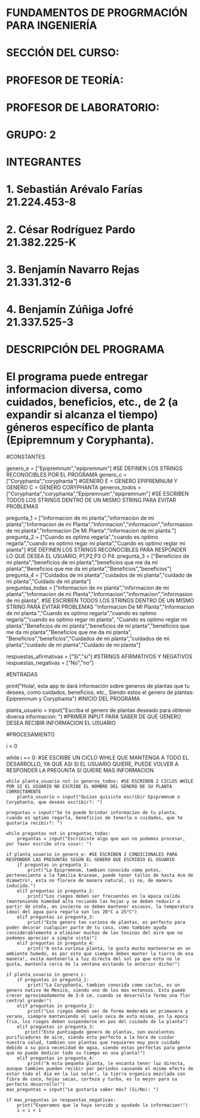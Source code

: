 # FUNDAMENTOS DE PROGRMACIÓN PARA INGENIERÍA
# SECCIÓN DEL CURSO:
# PROFESOR DE TEORÍA:
# PROFESOR DE LABORATORIO:
# GRUPO: 2
# INTEGRANTES
# 1. Sebastián Arévalo Farías 21.224.453-8
# 2. César Rodríguez Pardo 21.382.225-K
# 3. Benjamín Navarro Rejas 21.331.312-6
# 4. Benjamín Zúñiga Jofré 21.337.525-3
# DESCRIPCIÓN DEL PROGRAMA 
# El programa puede entregar informacion diversa, como cuidados, beneficios, etc., de 2 (a expandir si alcanza el tiempo) géneros específico de planta (Epipremnum y Coryphanta).

#CONSTANTES

genero_e = ["Epipremnum","epipremnum"] #SE DEFINEN LOS STRINGS RECONOCIBLES POR EL PROGRAMA 
genero_c = ["Coryphanta","coryphanta"] #GENERO E = GENERO EPIPREMNUM Y GENERO C = GENERO CORYPHANTA
generos_todos = ["Coryphanta","coryphanta","Epipremnum","epipremnum"] #SE ESCRIBEN TODOS LOS STRINGS DENTRO DE UN MISMO STRING PARA EVITAR PROBLEMAS

pregunta_1 = ["Informacion de mi planta","informacion de mi planta","Informacion de mi Planta","Informacion","informacion","informasion de mi planta","Informacion De Mi Planta","Informacion de mi planta."]
pregunta_2 = ["Cuando es optimo regarla","cuando es optimo regarla","cuando es optimo regar mi planta","Cuando es optimo reglar mi planta"] #SE DEFINEN LOS STRINGS RECONOCIBLES PARA RESPONDER LO QUE DESEA EL USUARIO, P1,P2,P3 O P4.
pregunta_3 = ["Beneficios de mi planta","beneficios de mi planta","beneficios que me da mi planta","Beneficios que me da mi planta","Beneficios","beneficios"]
pregunta_4 = ["Cuidados de mi planta","cuidados de mi planta","cuidado de mi planta","Cuidado de mi planta"]  
preguntas_todas = ["Informacion de mi planta","informacion de mi planta","Informacion de mi Planta","Informacion","informacion","informasion de mi planta", #SE ESCRIBEN TODOS LOS STRINGS DENTRO DE UN MISMO STRING PARA EVITAR PROBLEMAS
                   "Informacion De Mi Planta","Informacion de mi planta.","Cuando es optimo regarla","cuando es optimo regarla","cuando es optimo regar mi planta",
                   "Cuando es optimo reglar mi planta","Beneficios de mi planta","beneficios de mi planta","beneficios que me da mi planta","Beneficios que me da mi planta",
                   "Beneficios","beneficios","Cuidados de mi planta","cuidados de mi planta","cuidado de mi planta","Cuidado de mi planta"]

respuestas_afirmativas = ["Si","si"] #STRINGS AFIRMATIVOS Y NEGATIVOS
respuestas_negativas = ["No","no"]

#ENTRADAS

print("Hola!, esta app te dará información sobre generos de plantas que tu desees, como cuidados, beneficios, etc., Siendo estos el genero de plantas: Epipremnum y Coryphanta") #INICIO DEL PROGRAMA

planta_usuario = input("Escriba el genero de plantas deseado para obtener diversa informacion: ") #PRIMER INPUT PARA SABER DE QUE GENERO DESEA RECIBIR INFORMACION EL USUARIO

#PROCESAMIENTO

i = 0

while i == 0: #SE ESCRIBE UN CICLO WHILE QUE MANTENGA A TODO EL DESARROLLO, YA QUE ASI SI EL USUARIO QUIERE, PUEDE VOLVER A RESPONDER LA PREGUNTA SI QUIERE MAS INFORMACION
    
    while planta_usuario not in generos_todos: #SE ESCRIBEN 2 CICLOS WHILE POR SI EL USUARIO NO ESCRIBE EL NOMBRE DEL GENERO DE SU PLANTA CORRECTAMENTE
        planta_usuario = input("Quizas quisiste escribir Epipremnum o Coryphanta, que deseas escribir?: ")

    preguntas = input("Se te puede brindar informacion de tu planta, cuando es optimo regarla, beneficios de tenerla o cuidados, que te gustaria recibir?: ")

    while preguntas not in preguntas_todas:
        preguntas = input("Escribiste algo que aun no podemos procesar, por favor escribe otra cosa!: ")
        
    if planta_usuario in genero_e: #SE ESCRIBEN 2 CONDICIONALES PARA RESPONDER LAS PREGUNTAS SEGUN EL GENERO QUE ESCRIBIO EL USUARIO
        if preguntas in pregunta_1:
            print("La Epipremnum, tambien conocida como potos, perteneciente a la familia Araceae, puede tener tallos de hasta 4cm de diámetro!, esta no florece de manera natural, si no, de manera inducida.")
        elif preguntas in pregunta_2:
            print("Los riegos deben ser frecuentes en la epoca calida (manteniendo humedad alta rociando las hojas y se deben reducir a partir de otoño, en invierno se deben mantener escasos, la temperatura ideal del agua para regarla son los 20°C a 25°C")
        elif preguntas in pregunta_3:
            print("Este genero tan curioso de plantas, es perfecto para poder decorar cualquier parte de tu casa, como también ayuda considerablemente a eliminar muchas de las toxinas del aire que no podemos apreciar a simple vista!")
        elif preguntas in pregunta_4:
            print("A esta curiosa planta, le gusta mucho mantenerse en un ambiente humedo, es por esto que siempre debes manter la tierra de esa manera!, evita mantenerla a luz directa del sol ya que esto no le gusta, mantenla cerca de la ventana evitando lo anterior dicho!")

    if planta_usuario in genero_c:
        if preguntas in pregunta_1:
            print("La Coryphanta, tambien conocida como cactus, es un genero nativo de Mexico, siendo uno de los mas extensos. Esta puede crecer aproximadamente de 5-6 cm, cuando se desarrolla forma una flor central grande!")
        elif preguntas in pregunta_2:
            print("Los riegos deben ser de forma moderada en primavera y verano, siempre manteniendo el suelo seca de esta misma, en la epoca fria, los riegos deben suspenderse en pos del cuidado de la planta")
        elif preguntas in pregunta_3:
           print("Este puntiagudo genero de plantas, son excelentes purificadores de aire, siendo esto perfecto a la hora de cuidar nuestra salud, tambien son plantas que requieren muy poco cuidado debido a su poca necesidad de agua, siendo estas perfectas para gente que no puede dedicar todo su tiempo en una planta!")
        elif preguntas in pregunta_4:
            print("A esta pequeña planta, le encanta tener luz directa, aunque tambien pueden recibir por periodos causando el mismo efecto de estar todo el dia en la luz solar!, la tierra organica mezclada con fibra de coco, hojas secas, corteza y turba, es lo mejor para su perfecto desarrollo!")
    mas_preguntas = input("Le gustaría saber más? (Si/No): ")

    if mas_preguntas in respuestas_negativas:
        print("Esperamos que le haya servido y ayudado la informacion!")
        i = i + 1
